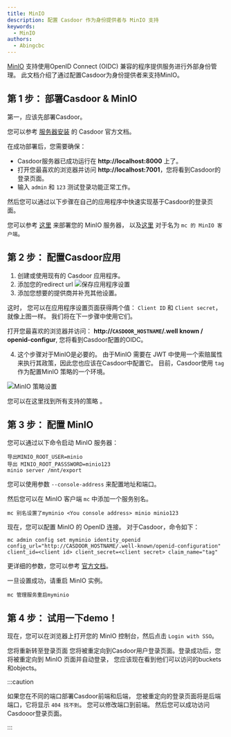 ```yaml
---
title: MinIO
description: 配置 Casdoor 作为身份提供者与 MinIO 支持
keywords:
  - MinIO
authors:
  - Abingcbc
---
```


[MinIO](https://github.com/minio/minio) 支持使用OpenID Connect (OIDC) 兼容的程序提供服务进行外部身份管理。 此文档介绍了通过配置Casdoor为身份提供者来支持MinIO。

## 第 1 步： 部署Casdoor & MinIO

第一，应该先部署Casdoor。

您可以参考 [服务器安装](/docs/basic/server-installation) 的 Casdoor 官方文档。

在成功部署后，您需要确保：

- Casdoor服务器已成功运行在 **http://localhost:8000** 上了。
- 打开您最喜欢的浏览器并访问 **http://localhost:7001**，您将看到Casdoor的登录页面。
- 输入 `admin` 和 `123` 测试登录功能正常工作。

然后您可以通过以下步骤在自己的应用程序中快速实现基于Casdoor的登录页面。

您可以参考 [这里](https://github.com/minio/minio#minio-quickstart-guide) 来部署您的 MinIO 服务器， 以及[这里](https://docs.min.io/minio/baremetal/reference/minio-mc.html#install-mc) 对于名为 `mc 的 MinIO 客户端`。

## 第 2 步： 配置Casdoor应用

1. 创建或使用现有的 Casdoor 应用程序。
2. 添加您的redirect url ![保存应用程序设置](/img/integration/appsetting_spring_security.png)
3. 添加您想要的提供商并补充其他设置。

这时， 您可以在应用程序设置页面获得两个值： `Client ID` 和 `Client secret`， 就像上图一样。 我们将在下一步骤中使用它们。

打开您最喜欢的浏览器并访问： **http://`CASDOOR_HOSTNAME`/.well known / openid-configur**, 您将看到Casdoor配置的OIDC。

4. 这个步骤对于MinIO是必要的。 由于MinIO 需要在 JWT 中使用一个索赔属性来执行其政策，因此您也应该在Casdoor中配置它。 目前，Casdoor使用 `tag` 作为配置MinIO 策略的一个环境。

![MinIO 策略设置](/img/integration/go/minio/minio_policy.png)

您可以在这里找到所有支持的策略 [](https://docs.min.io/minio/baremetal/security/minio-identity-management/policy-based-access-control.html#minio-policy)。

## 第 3 步： 配置 MinIO

您可以通过以下命令启动 MinIO 服务器：

```shell
导出MINIO_ROOT_USER=minio
导出 MINIO_ROOT_PASSSWORD=minio123
minio server /mnt/export
```

您可以使用参数 `--console-address` 来配置地址和端口。

然后您可以在 MinIO 客户端 `mc` 中添加一个服务别名。

```
mc 别名设置了myminio <You console address> minio minio123
```

现在，您可以配置 MinIO 的 OpenID 连接。 对于Casdoor，命令如下：

```
mc admin config set myminio identity_openid config_url="http://CASDOOR_HOSTNAME/.well-known/openid-configuration" client_id=<client id> client_secret=<client secret> claim_name="tag"
```

更详细的参数，您可以参考 [官方文档](https://docs.min.io/minio/baremetal/reference/minio-server/minio-server.html#openid-identity-management)。

一旦设置成功，请重启 MinIO 实例。

```
mc 管理服务重启myminio
```

## 第 4 步： 试用一下demo！

现在，您可以在浏览器上打开您的 MinIO 控制台，然后点击 `Login with SSO`。

您将重新转至登录页面 您将被重定向到Casdoor用户登录页面。登录成功后，您将被重定向到 MinIO 页面并自动登录， 您应该现在看到他们可以访问的buckets和objects。

:::caution

如果您在不同的端口部署Casdoor前端和后端， 您被重定向的登录页面将是后端端口，它将显示 `404 找不到`。 您可以修改端口到前端。 然后您可以成功访问Casdooor登录页面。

:::
